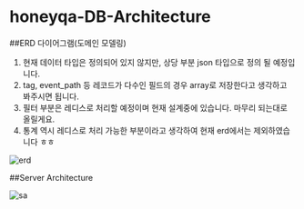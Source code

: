# honeyqa-DB-Architecture

##ERD 다이어그램(도메인 모델링)

1. 현재 데이터 타입은 정의되어 있지 않지만, 상당 부분 json 타입으로 정의 될 예정입니다.
2. tag, event_path 등 레코드가 다수인 필드의 경우 array로 저장한다고 생각하고 봐주시면 됩니다.
3. 필터 부분은 레디스로 처리할 예정이며 현재 설계중에 있습니다. 마무리 되는대로 올릴게요.
4. 통계 역시 레디스로 처리 가능한 부분이라고 생각하여 현재 erd에서는 제외하였습니다 ㅎㅎ

![erd](https://lh3.googleusercontent.com/sK-diFGvg7M4RdEPi8gqgQ1DcQbLCV1-jro2BQ3x1GhScz0Rp7Rt1qvp0k4BHMUcDtT9n1Kndgz9yLk=w2512-h1170-rw)

##Server Architecture

![sa](https://lh4.googleusercontent.com/6Lve0nURfQnAofUdgneGTFHI7Lv_Ep6wzCLBkyejIogzEaY9k2SeRwqA409ET7z3UcWAgSMhD59SCis=w2434-h1036-rw)
